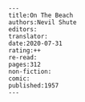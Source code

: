 
    ---
    title:On The Beach
    authors:Nevil Shute
    editors:
    translator:
    date:2020-07-31
    rating:++
    re-read:
    pages:312
    non-fiction:
    comic:
    published:1957
    ---

    
